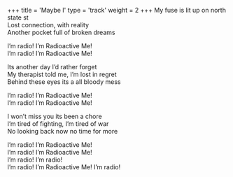 +++
title = 'Maybe I'
type = 'track'
weight = 2
+++
My fuse is lit up on north state st  
Lost connection, with reality  
Another pocket full of broken dreams

I’m radio! I’m Radioactive Me!  
I’m radio! I’m Radioactive Me!

Its another day I’d rather forget  
My therapist told me, I’m lost in regret  
Behind these eyes its a all bloody mess

I’m radio! I’m Radioactive Me!  
I’m radio! I’m Radioactive Me!

I won’t miss you its been a chore  
I’m tired of fighting, I’m tired of war  
No looking back now no time for more

I’m radio! I’m Radioactive Me!  
I’m radio! I’m Radioactive Me!  
I’m radio! I’m radio!  
I’m radio! I’m Radioactive Me!
I’m radio!
